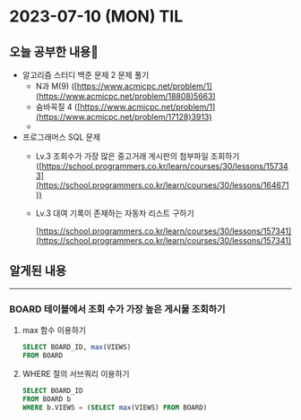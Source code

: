 # 2023-07-10 (MON) TIL

## 오늘 공부한 내용📒

- 알고리즘 스터디 백준 문제 2 문제 풀기
    - N과 M(9) ([https://www.acmicpc.net/problem/1](https://www.acmicpc.net/problem/18808)5663)
    - 숨바꼭질 4 ([https://www.acmicpc.net/problem/1](https://www.acmicpc.net/problem/17128)3913)
    - 
- 프로그래머스 SQL 문제
    - Lv.3 조회수가 가장 많은 중고거래 게시판의 첨부파일 조회하기([https://school.programmers.co.kr/learn/courses/30/lessons/157343](https://school.programmers.co.kr/learn/courses/30/lessons/164671))
    - Lv.3 대여 기록이 존재하는 자동차 리스트 구하기
        
        [https://school.programmers.co.kr/learn/courses/30/lessons/157341](https://school.programmers.co.kr/learn/courses/30/lessons/157341)
        
    

## 알게된 내용

---

### BOARD 테이블에서 조회 수가 가장 높은 게시물 조회하기

1. max 함수 이용하기
    
    ```sql
    SELECT BOARD_ID, max(VIEWS)
    FROM BOARD
    
    ```
    

1. WHERE 절의 서브쿼리 이용하기
    
    ```sql
    SELECT BOARD_ID
    FROM BOARD b
    WHERE b.VIEWS = (SELECT max(VIEWS) FROM BOARD)
    ```